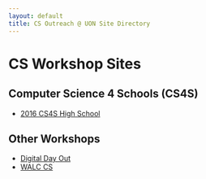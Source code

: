 ```yaml
---
layout: default
title: CS Outreach @ UON Site Directory
---
```


# CS Workshop Sites

## Computer Science 4 Schools (CS4S)

- [2016 CS4S High School](/hs-2016/)

## Other Workshops

- [Digital Day Out](/ddo/)
- [WALC CS](/walc-2016/)